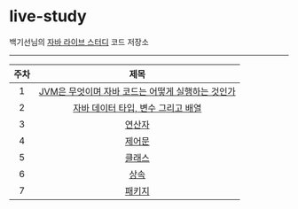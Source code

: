 # live-study
백기선님의 [자바 라이브 스터디](https://github.com/whiteship/live-study) 코드 저장소

------
| 주차 | 제목 |
|:---:|:---:|
|1|[JVM은 무엇이며 자바 코드는 어떻게 실행하는 것인가](https://jeeneee.dev/java-live-study/week1-JVM/)|
|2|[자바 데이터 타입, 변수 그리고 배열](https://jeeneee.dev/java-live-study/week2-dataType-variable-array/)|
|3|[연산자](https://jeeneee.dev/java-live-study/week3-operator/)|
|4|[제어문](https://jeeneee.dev/java-live-study/week4-control-statement/)
|5|[클래스](https://jeeneee.dev/java-live-study/week5-class/)
|6|[상속](https://jeeneee.dev/java-live-study/week6-inheritance/)
|7|[패키지](https://jeeneee.dev/java-live-study/week7-package/)




